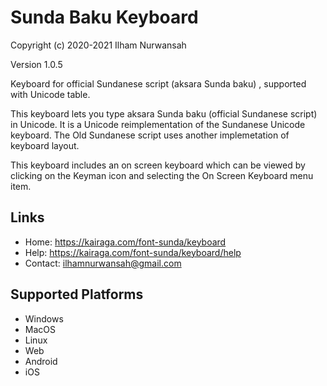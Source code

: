 Sunda Baku Keyboard 
=====================
Copyright (c) 2020-2021 Ilham Nurwansah

Version 1.0.5


Keyboard for official Sundanese script (aksara Sunda baku) , supported with Unicode table.

This keyboard lets you type aksara Sunda baku (official Sundanese script) in Unicode. It is a Unicode reimplementation of the Sundanese Unicode keyboard.
The Old Sundanese script uses another implemetation of keyboard layout.

This keyboard includes an on screen keyboard which can be viewed by clicking on the Keyman icon and selecting the On Screen Keyboard menu item.


Links
-----
* Home: https://kairaga.com/font-sunda/keyboard
* Help: https://kairaga.com/font-sunda/keyboard/help
* Contact: ilhamnurwansah@gmail.com

Supported Platforms
-------------------
 * Windows
 * MacOS
 * Linux
 * Web
 * Android
 * iOS
